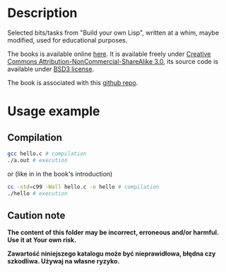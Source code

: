 # Description

Selected bits/tasks from "Build your own Lisp", written at a whim, maybe modified, used for educational purposes.

The books is available online [here](https://buildyourownlisp.com/contents).
It is available freely under [Creative Commons Attribution-NonCommercial-ShareAlike 3.0](https://creativecommons.org/licenses/by-nc-sa/3.0/),
its source code is available under [BSD3 license](https://creativecommons.org/licenses/by-nc-sa/3.0/).

The book is associated with this [github repo](https://github.com/orangeduck/BuildYourOwnLisp).

# Usage example

## Compilation

```bash
gcc hello.c # compilation
./a.out # execution
```

or (like in in the book's introduction)

```bash
cc -std=c99 -Wall hello.c -o hello # compilation
./hello # execution
```

## Caution note

**The content of this folder may be incorrect, erroneous and/or harmful. Use it at Your own risk.**

**Zawartość niniejszego katalogu może być nieprawidłowa, błędna czy szkodliwa. Używaj na własne ryzyko.**
